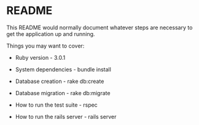 # README

This README would normally document whatever steps are necessary to get the
application up and running.

Things you may want to cover:

* Ruby version - 3.0.1

* System dependencies - bundle install

* Database creation - rake db:create

* Database migration - rake db:migrate

* How to run the test suite - rspec

* How to run the rails server - rails server